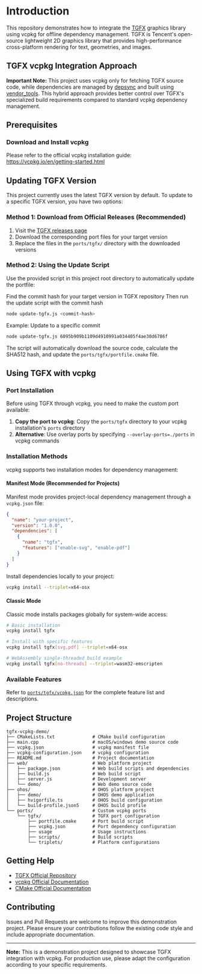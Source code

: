 # Introduction

This repository demonstrates how to integrate the [TGFX](https://github.com/Tencent/tgfx) graphics library using vcpkg for offline dependency management. TGFX is Tencent's open-source lightweight 2D graphics library that provides high-performance cross-platform rendering for text, geometries, and images.

## TGFX vcpkg Integration Approach

**Important Note:** This project uses vcpkg only for fetching TGFX source code, while dependencies are managed by [depsync](https://github.com/domchen/depsync) and built using [vendor_tools](https://github.com/libpag/vendor_tools). This hybrid approach provides better control over TGFX's specialized build requirements compared to standard vcpkg dependency management.

## Prerequisites

### Download and Install vcpkg

Please refer to the official vcpkg installation guide: https://vcpkg.io/en/getting-started.html

## Updating TGFX Version

This project currently uses the latest TGFX version by default. To update to a specific TGFX version, you have two options:

### Method 1: Download from Official Releases (Recommended)

1. Visit the [TGFX releases page](https://github.com/Tencent/tgfx/releases)
2. Download the corresponding port files for your target version
3. Replace the files in the `ports/tgfx/` directory with the downloaded versions

### Method 2: Using the Update Script

Use the provided script in this project root directory to automatically update the portfile:


Find the commit hash for your target version in TGFX repository
Then run the update script with the commit hash
```bash
node update-tgfx.js <commit-hash>
```

Example: Update to a specific commit
```bash
node update-tgfx.js 6095b909b1109d4910991a034405f4ae30d6786f
```

The script will automatically download the source code, calculate the SHA512 hash, and update the `ports/tgfx/portfile.cmake` file.

## Using TGFX with vcpkg

### Port Installation

Before using TGFX through vcpkg, you need to make the custom port available:

1. **Copy the port to vcpkg**: Copy the `ports/tgfx` directory to your vcpkg installation's `ports` directory
2. **Alternative**: Use overlay ports by specifying `--overlay-ports=./ports` in vcpkg commands

### Installation Methods

vcpkg supports two installation modes for dependency management:

#### Manifest Mode (Recommended for Projects)

Manifest mode provides project-local dependency management through a `vcpkg.json` file:

```json
{
  "name": "your-project",
  "version": "1.0.0",
  "dependencies": [
    {
      "name": "tgfx",
      "features": ["enable-svg", "enable-pdf"]
    }
  ]
}
```

Install dependencies locally to your project:
```bash
vcpkg install --triplet=x64-osx
```

#### Classic Mode

Classic mode installs packages globally for system-wide access:

```bash
# Basic installation
vcpkg install tgfx

# Install with specific features
vcpkg install tgfx[svg,pdf] --triplet=x64-osx

# WebAssembly single-threaded build example
vcpkg install tgfx[no-threads] --triplet=wasm32-emscripten
```

### Available Features

Refer to [`ports/tgfx/vcpkg.json`](ports/tgfx/vcpkg.json) for the complete feature list and descriptions.

## Project Structure

```
tgfx-vcpkg-demo/
├── CMakeLists.txt              # CMake build configuration
├── main.cpp                    # macOS/windows demo source code
├── vcpkg.json                  # vcpkg manifest file
├── vcpkg-configuration.json    # vcpkg configuration
├── README.md                   # Project documentation
├── web/                        # Web platform project
│   ├── package.json            # Web build scripts and dependencies
│   ├── build.js                # Web build script
│   ├── server.js               # Development server
│   └── demo/                   # Web demo source code
├── ohos/                       # OHOS platform project
│   ├── demo/                   # OHOS demo application
│   ├── hvigorfile.ts           # OHOS build configuration
│   └── build-profile.json5     # OHOS build profile
└── ports/                      # Custom vcpkg ports
    └── tgfx/                   # TGFX port configuration
        ├── portfile.cmake      # Port build script
        ├── vcpkg.json          # Port dependency configuration
        ├── usage               # Usage instructions
        ├── scripts/            # Build scripts
        └── triplets/           # Platform configurations
```

## Getting Help

- [TGFX Official Repository](https://github.com/Tencent/tgfx)
- [vcpkg Official Documentation](https://vcpkg.io/)
- [CMake Official Documentation](https://cmake.org/documentation/)

## Contributing

Issues and Pull Requests are welcome to improve this demonstration project. Please ensure your contributions follow the existing code style and include appropriate documentation.

---

**Note:** This is a demonstration project designed to showcase TGFX integration with vcpkg. For production use, please adapt the configuration according to your specific requirements.
